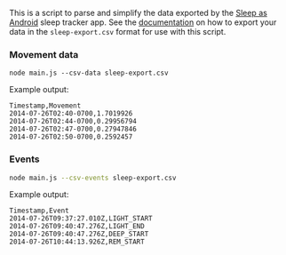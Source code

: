 This is a script to parse and simplify the data exported by the [Sleep as Android](https://play.google.com/store/apps/details?id=com.urbandroid.sleep&hl=en) sleep tracker app.  See the [documentation](https://sites.google.com/site/sleepasandroid/doc/backup) on how to export your data in the `sleep-export.csv` format for use with this script.

### Movement data

```
node main.js --csv-data sleep-export.csv
```

Example output:
```csv
Timestamp,Movement
2014-07-26T02:40-0700,1.7019926
2014-07-26T02:44-0700,0.29956794
2014-07-26T02:47-0700,0.27947846
2014-07-26T02:50-0700,0.2592457
```

### Events

```bash
node main.js --csv-events sleep-export.csv
```

Example output:
```csv
Timestamp,Event
2014-07-26T09:37:27.010Z,LIGHT_START
2014-07-26T09:40:47.276Z,LIGHT_END
2014-07-26T09:40:47.276Z,DEEP_START
2014-07-26T10:44:13.926Z,REM_START
```

